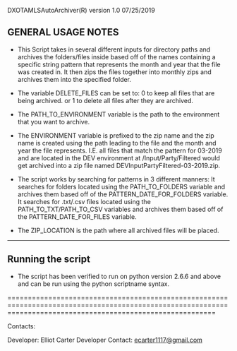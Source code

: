 DXOTAMLSAutoArchiver(R) version 1.0 07/25/2019

GENERAL USAGE NOTES
-----------------------

-	This Script takes in several different inputs for directory paths and archives the
   	folders/files inside based off of the names containing a specific string pattern that represents 
   	the month and year that the file was created in. It then zips the files together into monthly zips 
   	and archives them into the specified folder.

- 	The variable DELETE_FILES can be set to: 
	0 to keep all files that are being archived. 
	or 1 to delete all files after they are archived.

-	The PATH_TO_ENVIRONMENT variable is the path to the environment that you want to archive.

-	The ENVIRONMENT variable is prefixed to the zip name and the zip name is created using the path leading to the file and the month and year the file
	represents. I.E. all files that match the pattern for 03-2019 and are located in the DEV environment at /Input/Party/Filtered would get archived into
	a zip file named DEVInputPartyFiltered-03-2019.zip.

-	The script works by searching for patterns in 3 different manners:
	It searches for folders located using the PATH_TO_FOLDERS variable and archives them based off of the PATTERN_DATE_FOR_FOLDERS variable.
	It searches for .txt/.csv files located using the PATH_TO_TXT/PATH_TO_CSV variables and archives them based off of the PATTERN_DATE_FOR_FILES variable.


- 	The ZIP_LOCATION is the path where all archived files will be placed.


---------------------------------------------------------------------------------------------------------------------------------------------------------------

Running the script
-------------------


-	The script has been verified to run on python version 2.6.6 and above and can be run using the python scriptname syntax.

===============================================================================================================================================================

Contacts:

Developer:		Elliot Carter
Developer Contact: ecarter1117@gmail.com	
